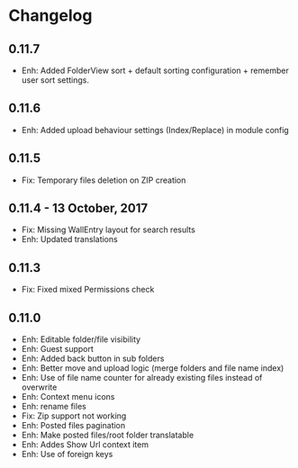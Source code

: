 Changelog
=========
0.11.7
----------------
- Enh: Added FolderView sort + default sorting configuration + remember user sort settings.

0.11.6
----------------
- Enh: Added upload behaviour settings (Index/Replace) in module config

0.11.5
---------------------
- Fix: Temporary files deletion on ZIP creation

0.11.4 - 13 October, 2017
-------------------------
- Fix: Missing WallEntry layout for search results
- Enh: Updated translations

0.11.3
------
- Fix: Fixed mixed Permissions check

0.11.0 
------
- Enh: Editable folder/file visibility
- Enh: Guest support
- Enh: Added back button in sub folders
- Enh: Better move and upload logic (merge folders and file name index)
- Enh: Use of file name counter for already existing files instead of overwrite
- Enh: Context menu icons
- Enh: rename files
- Fix: Zip support not working
- Enh: Posted files pagination
- Enh: Make posted files/root folder translatable
- Enh: Addes Show Url context item
- Enh: Use of foreign keys
